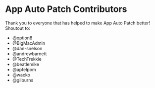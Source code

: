 # App Auto Patch Contributors

Thank you to everyone that has helped to make App Auto Patch better! Shoutout to:

- @option8
- @BigMacAdmin
- @dan-snelson
- @andrewbarnett
- @TechTrekkie
- @beatlemike
- @apfelpom
- @wacko
- @gilburns
